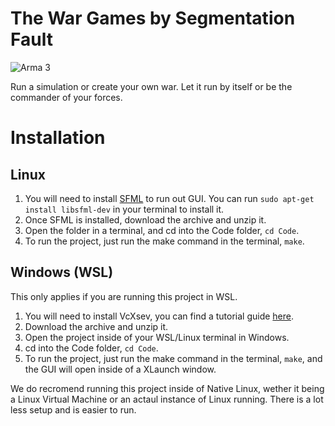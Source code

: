 # The War Games by Segmentation Fault
![Arma 3](https://www.pcgamesn.com/wp-content/sites/pcgamesn/2021/09/the-best-war-games-on-pc-2021.jpg)

Run a simulation or create your own war. Let it run by itself or be the commander of your forces.

# Installation
## Linux
1. You will need to install [SFML](https://www.sfml-dev.org/tutorials/2.5/start-linux.php) to run out GUI. You can run `sudo apt-get install libsfml-dev` in your terminal to install it.
2. Once SFML is installed, download the archive and unzip it.
3. Open the folder in a terminal, and cd into the Code folder, `cd Code`.
4. To run the project, just run the make command in the terminal, `make`.

## Windows (WSL)
This only applies if you are running this project in WSL.
1. You will need to install VcXsev, you can find a tutorial guide [here](https://medium.com/@dhanar.santika/installing-wsl-with-gui-using-vcxsrv-6f307e96fac0).
2. Download the archive and unzip it.
3. Open the project inside of your WSL/Linux terminal in Windows.
4. cd into the Code folder, `cd Code`.
5. To run the project, just run the make command in the terminal, `make`, and the GUI will open inside of a XLaunch window.

We do recromend running this project inside of Native Linux, wether it being a Linux Virtual Machine or an actaul instance of Linux running. There is a lot less setup and is easier to run.
